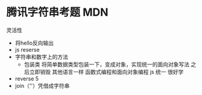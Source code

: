 # 腾讯字符串考题  MDN
灵活性
- 将hello反向输出
- js reserse
- 字符串和数字上的方法
  - 包装类
    将简单数据类型包装一下，变成对象，实现统一的面向对象写法
    之后立即销毁
    其他语言一样 函数式编程和面向对象编程
    js 统一 很好学
- reverse 5
- join（''）凭借成字符串
